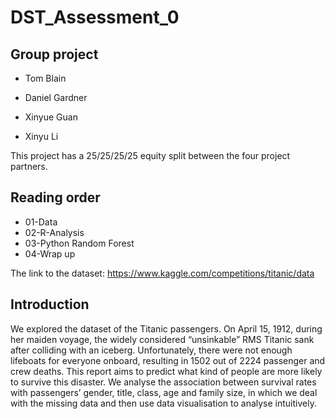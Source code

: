 # DST_Assessment_0
## Group project

* Tom Blain

* Daniel Gardner

* Xinyue Guan

* Xinyu Li

This project has a 25/25/25/25 equity split between the four project partners.

## Reading order

* 01-Data
* 02-R-Analysis
* 03-Python Random Forest
* 04-Wrap up

The link to the dataset: https://www.kaggle.com/competitions/titanic/data

## Introduction

We explored the dataset of the Titanic passengers. On April 15, 1912, during her maiden voyage, the widely considered “unsinkable” RMS Titanic sank after colliding with an iceberg. Unfortunately, there were not enough lifeboats for everyone onboard, resulting in 1502 out of 2224 passenger and crew deaths. This report aims to predict what kind of people are more likely to survive this disaster. We analyse the association between survival rates with passengers’ gender, title, class, age and family size, in which we deal with the missing data and then use data visualisation to analyse intuitively. 
